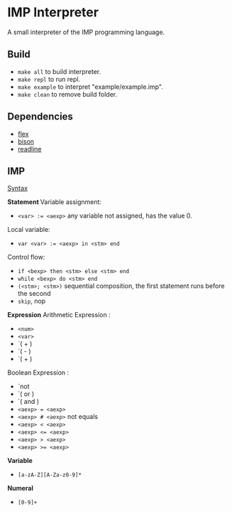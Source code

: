 # IMP Interpreter

A small interpreter of the IMP programming language.

## Build

- `make all` to build interpreter.
- `make repl` to run repl.
- `make example` to interpret "example/example.imp".
- `make clean` to remove build folder.

## Dependencies

- [flex](https://github.com/westes/flex)
- [bison](https://www.gnu.org/software/bison)
- [readline](https://tiswww.case.edu/php/chet/readline/rltop.html)

## IMP

[Syntax](/res/syntax.ebnf)

**Statement <stm>**
Variable assignment:
- `<var> := <aexp>` any variable not assigned, has the value 0.

Local variable:
- `var <var> := <aexp> in <stm> end`

Control flow:
- `if <bexp> then <stm> else <stm> end`
- `while <bexp> do <stm> end`
- `(<stm>; <stm>)` sequential composition, the first statement runs before the second
- `skip`, nop

**Expression**
Arithmetic Expression <aexp>:
- `<num>`
- `<var>`
- `(<aexp> + <aexp>)
- `(<aexp> - <aexp>)
- `(<aexp> + <aexp>)

Boolean Expression <bexp>:
- `not <bexp>
- `(<bexp> or <bexp>)
- `(<bexp> and <bexp>)
- `<aexp> = <aexp>`
- `<aexp> # <aexp>` not equals
- `<aexp> < <aexp>`
- `<aexp> <= <aexp>`
- `<aexp> > <aexp>`
- `<aexp> >= <aexp>`

**Variable <var>**
- `[a-zA-Z][A-Za-z0-9]*`

**Numeral <num>**
- `[0-9]+`
